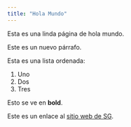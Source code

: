 ```yaml
---
title: "Hola Mundo"
---
```


Esta es una linda página de hola mundo.

Este es un nuevo párrafo.

Esta es una lista ordenada:
1. Uno
2. Dos
3. Tres

Esto se ve en **bold**.

Este es un enlace al [sitio web de SG](https://sg.com.mx).
